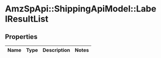 # AmzSpApi::ShippingApiModel::LabelResultList

## Properties
Name | Type | Description | Notes
------------ | ------------- | ------------- | -------------

